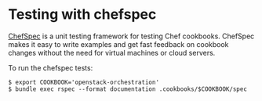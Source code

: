 Testing with chefspec
=====================

[ChefSpec](http://code.sethvargo.com/chefspec/) is a unit testing framework for testing Chef cookbooks. ChefSpec makes it easy to write examples and get fast feedback on cookbook changes without the need for virtual machines or cloud servers.

To run the chefspec tests:

    $ export COOKBOOK='openstack-orchestration'
    $ bundle exec rspec --format documentation .cookbooks/$COOKBOOK/spec

